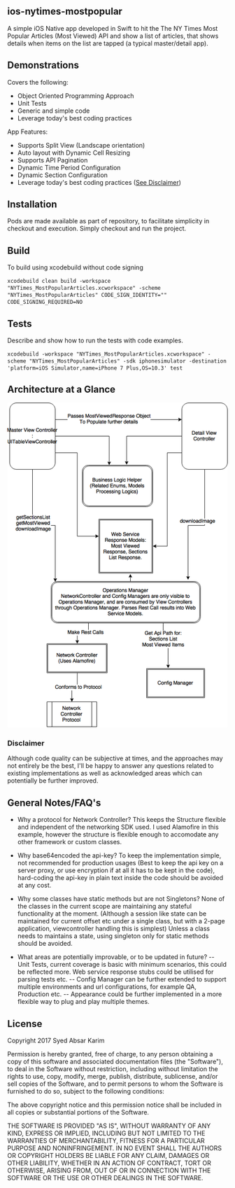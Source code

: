 ## ios-nytimes-mostpopular

A simple iOS Native app developed in Swift to hit the The NY Times Most Popular Articles (Most Viewed) API and show a list of articles, that shows details when items on the list are tapped (a typical master/detail app).

## Demonstrations

Covers the following:
* Object Oriented Programming Approach 
* Unit Tests 
* Generic and simple code 
* Leverage today's best coding practices

App Features:
* Supports Split View (Landscape orientation)
* Auto layout with Dynamic Cell Resizing
* Supports API Pagination 
* Dynamic Time Period Configuration 
* Dynamic Section Configuration 
* Leverage today's best coding practices ([See Disclaimer](#disclaimer))



## Installation

Pods are made available as part of repository, to facilitate simplicity in checkout and execution. Simply checkout and run the project.

## Build

To build using xcodebuild without code signing
```
xcodebuild clean build -workspace "NYTimes_MostPopularArticles.xcworkspace" -scheme "NYTimes_MostPopularArticles" CODE_SIGN_IDENTITY="" CODE_SIGNING_REQUIRED=NO
```


## Tests

Describe and show how to run the tests with code examples.
```
xcodebuild -workspace "NYTimes_MostPopularArticles.xcworkspace" -scheme "NYTimes_MostPopularArticles" -sdk iphonesimulator -destination 'platform=iOS Simulator,name=iPhone 7 Plus,OS=10.3' test
```


## Architecture at a Glance

![Architecture at a Glance](https://raw.githubusercontent.com/syedabsar/ios-nytimes-mostpopular/master/nytimes_architecture.png)


### Disclaimer

Although code quality can be subjective at times, and the approaches may not entirely be the best, I'll be happy to answer any questions related to existing implementations as well as acknowledged areas which can potentially be further improved.

## General Notes/FAQ's

* Why a protocol for Network Controller?
This keeps the Structure flexible and independent of the networking SDK used. I used Alamofire in this example, however the structure is flexible enough to accomodate any other framework or custom classes.

* Why base64encoded the api-key?
To keep the implementation simple, not recommended for production usages (Best to keep the api key on a server proxy, or use encryption if at all it has to be kept in the code), hard-coding the api-key in plain text inside the code should be avoided at any cost.

* Why some classes have static methods but are not Singletons?
None of the classes in the current scope are maintaining any stateful functionality at the moment. (Although a session like state can be maintained for current offset etc under a single class, but with a 2-page application, viewcontroller handling this is simplest) Unless a class needs to maintains a state, using singleton only for static methods should be avoided.

* What areas are potentially improvable, or to be updated in future? -- Unit Tests, current coverage is basic with minimum scenarios, this could be reflected more. Web service response stubs could be utilised for parsing tests etc. -- Config Manager can be further extended to support multiple environments and url configurations, for example QA, Production etc. -- Appearance could be further implemented in a more flexible way to plug and play multiple themes.

## License

Copyright 2017 Syed Absar Karim

Permission is hereby granted, free of charge, to any person obtaining a copy of this software and associated documentation files (the "Software"), to deal in the Software without restriction, including without limitation the rights to use, copy, modify, merge, publish, distribute, sublicense, and/or sell copies of the Software, and to permit persons to whom the Software is furnished to do so, subject to the following conditions:

The above copyright notice and this permission notice shall be included in all copies or substantial portions of the Software.

THE SOFTWARE IS PROVIDED "AS IS", WITHOUT WARRANTY OF ANY KIND, EXPRESS OR IMPLIED, INCLUDING BUT NOT LIMITED TO THE WARRANTIES OF MERCHANTABILITY, FITNESS FOR A PARTICULAR PURPOSE AND NONINFRINGEMENT. IN NO EVENT SHALL THE AUTHORS OR COPYRIGHT HOLDERS BE LIABLE FOR ANY CLAIM, DAMAGES OR OTHER LIABILITY, WHETHER IN AN ACTION OF CONTRACT, TORT OR OTHERWISE, ARISING FROM, OUT OF OR IN CONNECTION WITH THE SOFTWARE OR THE USE OR OTHER DEALINGS IN THE SOFTWARE.
